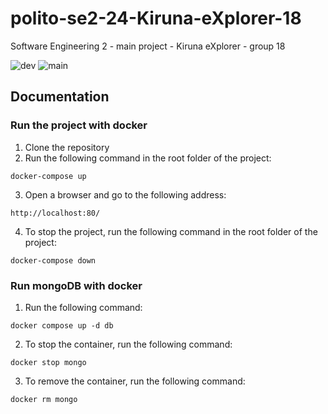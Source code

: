 # polito-se2-24-Kiruna-eXplorer-18
Software Engineering 2 - main project - Kiruna eXplorer - group 18

![dev](https://github.com/GiuseppeArbore/polito-se2-24-Kiruna-eXplorer-18//actions/workflows/main.yml/badge.svg?branch=dev)
![main](https://github.com/GiuseppeArbore/polito-se2-24-Kiruna-eXplorer-18//actions/workflows/main.yml/badge.svg?branch=main)

## Documentation
### Run the project with docker
1. Clone the repository
2. Run the following command in the root folder of the project:
```
docker-compose up
```
3. Open a browser and go to the following address:
```
http://localhost:80/
```
4. To stop the project, run the following command in the root folder of the project:
```
docker-compose down
```
### Run mongoDB with docker
1. Run the following command:
```
docker compose up -d db
```
2. To stop the container, run the following command:
```
docker stop mongo
```
3. To remove the container, run the following command:
```
docker rm mongo
```
